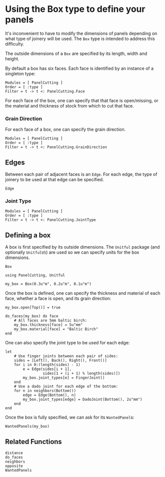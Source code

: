 # Using the Box type to define your panels

It's inconvenient to have to modify the dimensions of panels depending
on what type of joinery will be used.  The `Box` type is intended to
address this difficulty.

The outside dimensions of a `Box` are specified by its length, width
and height.




By default a box has six faces.  Each face is identified by an
instance of a singleton type:

```@autodocs
Modules = [ PanelCutting ]
Order = [ :type ]
Filter = t -> t <: PanelCutting.Face
```

For each face of the box, one can specify that that face is
open/missing, or the material and thickness of stock from which to cut
that face.


### Grain Direction

For each face of a box, one can specify the grain direction.

```@autodocs
Modules = [ PanelCutting ]
Order = [ :type ]
Filter = t -> t <: PanelCutting.GrainDirection
```


## Edges

Between each pair of adjacent faces is an `Edge`.  For each edge, the
type of joinery to be used at that edge can be specified.

```@docs
Edge
```


### Joint Type

```@autodocs
Modules = [ PanelCutting ]
Order = [ :type ]
Filter = t -> t <: PanelCutting.JointType
```

## Defining a box

A box is first specified by its outside dimensions.  The `Unitful`
package (and optionally `UnitfulUS`) are used so we can specify units
for the box dimensions.


```@docs
Box
```

```@example box1
using PanelCutting, Unitful

my_box = Box(0.3u"m", 0.2u"m", 0.1u"m")
```

Once the box is defined, one can specify the thickness and material of
each face, whether a face is open, and its grain direction:

```@example box1
my_box.open[Top()] = true

do_faces(my_box) do face
    # All faces are 5mm baltic birch:
    my_box.thickness[face] = 5u"mm"
    my_box.material[face] = "Baltic Birch"
end
```

One can also specify the joint type to be used for each edge:

```@example box1
let
    # Use finger joints between each pair of sides:
    sides = [Left(), Back(), Right(), Front()]
    for i in 0:(length(sides) - 1)
        e = Edge(sides[i + 1],
                 sides[1 + (i + 1) % length(sides)])
        my_box.joint_types[e] = FingerJoint()
    end
    # Use a dado joint for each edge of the bottom:
    for n in neighbors(Bottom())
        edge = Edge(Bottom(), n)
        my_box.joint_types[edge] = DadoJoint(Bottom(), 2u"mm")
    end
end
```

Once the box is fully specified, we can ask for its `WantedPanel`s:

```@example box1
WantedPanels(my_box)
```

## Related Functions

```@docs
distance
do_faces
neighbors
opposite
WantedPanels
```

